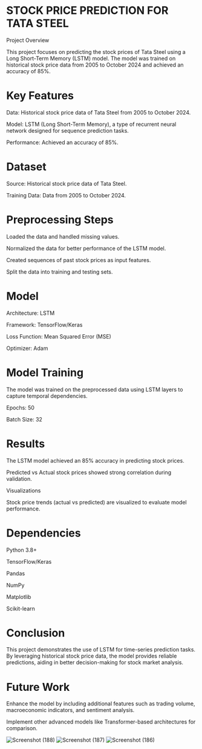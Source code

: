 
# STOCK PRICE PREDICTION FOR TATA STEEL

Project Overview

This project focuses on predicting the stock prices of Tata Steel using a Long Short-Term Memory (LSTM) model. The model was trained on historical stock price data from 2005 to October 2024 and achieved an accuracy of 85%.

# Key Features

Data: Historical stock price data of Tata Steel from 2005 to October 2024.

Model: LSTM (Long Short-Term Memory), a type of recurrent neural network designed for sequence prediction tasks.

Performance: Achieved an accuracy of 85%.

# Dataset

Source: Historical stock price data of Tata Steel.

Training Data: Data from 2005 to October 2024.

# Preprocessing Steps

Loaded the data and handled missing values.

Normalized the data for better performance of the LSTM model.

Created sequences of past stock prices as input features.

Split the data into training and testing sets.

# Model

Architecture: LSTM

Framework: TensorFlow/Keras

Loss Function: Mean Squared Error (MSE)

Optimizer: Adam

# Model Training

The model was trained on the preprocessed data using LSTM layers to capture temporal dependencies.

Epochs:  50

Batch Size: 32

# Results

The LSTM model achieved an 85% accuracy in predicting stock prices.

Predicted vs Actual stock prices showed strong correlation during validation.

Visualizations

Stock price trends (actual vs predicted) are visualized to evaluate model performance.

# Dependencies

Python 3.8+

TensorFlow/Keras

Pandas

NumPy

Matplotlib

Scikit-learn


# Conclusion

This project demonstrates the use of LSTM for time-series prediction tasks. By leveraging historical stock price data, the model provides reliable predictions, aiding in better decision-making for stock market analysis.

# Future Work

Enhance the model by including additional features such as trading volume, macroeconomic indicators, and sentiment analysis.

Implement other advanced models like Transformer-based architectures for comparison.


![Screenshot (188)](https://github.com/user-attachments/assets/177662b5-ca2e-41ff-8ece-c4ee44b83929)
![Screenshot (187)](https://github.com/user-attachments/assets/cea4b547-7e35-4243-8eed-8fd00fb6d0b6)
![Screenshot (186)](https://github.com/user-attachments/assets/4b5d9f58-cd0a-4c08-bbe8-cc685d30de2c)

